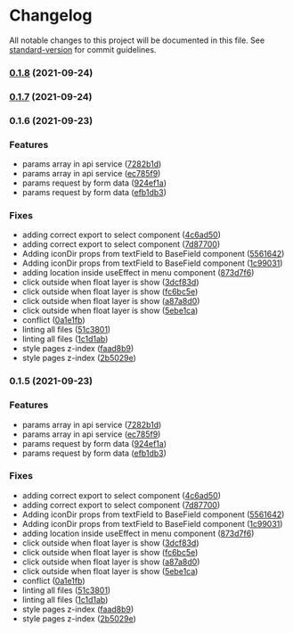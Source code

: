 # Changelog

All notable changes to this project will be documented in this file. See [standard-version](https://github.com/conventional-changelog/standard-version) for commit guidelines.

### [0.1.8](https://gitlab.vitta.tools/front-end/vkit/compare/v0.1.6...v0.1.8) (2021-09-24)

### [0.1.7](https://gitlab.vitta.tools/front-end/vkit/compare/v0.1.6...v0.1.7) (2021-09-24)

### 0.1.6 (2021-09-23)


### Features

* params array in api service ([7282b1d](https://gitlab.vitta.tools/front-end/vkit/commit/7282b1d152c04ffa81564ae0175799d5a86ce43c))
* params array in api service ([ec785f9](https://gitlab.vitta.tools/front-end/vkit/commit/ec785f9d389b5e3370df4d9651faadf4bbf432fd))
* params request by form data ([924ef1a](https://gitlab.vitta.tools/front-end/vkit/commit/924ef1a08f6747e09fd89a6813d3bef1d62a95b8))
* params request by form data ([efb1db3](https://gitlab.vitta.tools/front-end/vkit/commit/efb1db3e0497b67a0ff09d5569141420bf8c1b8f))


### Fixes

* adding correct export to select component ([4c6ad50](https://gitlab.vitta.tools/front-end/vkit/commit/4c6ad50982f065a2620792a0232dd7995869ab69))
* adding correct export to select component ([7d87700](https://gitlab.vitta.tools/front-end/vkit/commit/7d8770089f54262b0b6c4a6cc41d44baab6339ab))
* Adding iconDir props from textField to BaseField component ([5561642](https://gitlab.vitta.tools/front-end/vkit/commit/556164255484535bf144cbecee9701798995f15b))
* Adding iconDir props from textField to BaseField component ([1c99031](https://gitlab.vitta.tools/front-end/vkit/commit/1c99031d5dfa3611270e515064fac67816bb031d))
* adding location inside useEffect in menu component ([873d7f6](https://gitlab.vitta.tools/front-end/vkit/commit/873d7f66d5bd567e71d2f3f85831d14909cb42d4))
* click outside when float layer is show ([3dcf83d](https://gitlab.vitta.tools/front-end/vkit/commit/3dcf83df9d72f67385c5554253863f6d2f674010))
* click outside when float layer is show ([fc6bc5e](https://gitlab.vitta.tools/front-end/vkit/commit/fc6bc5e6c135b2eb2af27ca0c6766cd236123429))
* click outside when float layer is show ([a87a8d0](https://gitlab.vitta.tools/front-end/vkit/commit/a87a8d099af4ae4db5be6fdc46baeffd480c3738))
* click outside when float layer is show ([5ebe1ca](https://gitlab.vitta.tools/front-end/vkit/commit/5ebe1ca5f930a5afb51c18380bc499d0af3d71d4))
* conflict ([0a1e1fb](https://gitlab.vitta.tools/front-end/vkit/commit/0a1e1fba69faa7d2229b6cafa4afbad8f1742d80))
* linting all files ([51c3801](https://gitlab.vitta.tools/front-end/vkit/commit/51c3801fbc09eed8ad34cd32c5976880d1a52ad1))
* linting all files ([1c1d1ab](https://gitlab.vitta.tools/front-end/vkit/commit/1c1d1ab0fb266702cd2d710b0cfbd346827c5e95))
* style pages z-index ([faad8b9](https://gitlab.vitta.tools/front-end/vkit/commit/faad8b9b3320b28d66d7cc9f22668d91e4ac4d39))
* style pages z-index ([2b5029e](https://gitlab.vitta.tools/front-end/vkit/commit/2b5029e6fe2383d6344501bddff9da5d7c39f82b))

### 0.1.5 (2021-09-23)


### Features

* params array in api service ([7282b1d](https://gitlab.vitta.tools/front-end/vkit/commit/7282b1d152c04ffa81564ae0175799d5a86ce43c))
* params array in api service ([ec785f9](https://gitlab.vitta.tools/front-end/vkit/commit/ec785f9d389b5e3370df4d9651faadf4bbf432fd))
* params request by form data ([924ef1a](https://gitlab.vitta.tools/front-end/vkit/commit/924ef1a08f6747e09fd89a6813d3bef1d62a95b8))
* params request by form data ([efb1db3](https://gitlab.vitta.tools/front-end/vkit/commit/efb1db3e0497b67a0ff09d5569141420bf8c1b8f))


### Fixes

* adding correct export to select component ([4c6ad50](https://gitlab.vitta.tools/front-end/vkit/commit/4c6ad50982f065a2620792a0232dd7995869ab69))
* adding correct export to select component ([7d87700](https://gitlab.vitta.tools/front-end/vkit/commit/7d8770089f54262b0b6c4a6cc41d44baab6339ab))
* Adding iconDir props from textField to BaseField component ([5561642](https://gitlab.vitta.tools/front-end/vkit/commit/556164255484535bf144cbecee9701798995f15b))
* Adding iconDir props from textField to BaseField component ([1c99031](https://gitlab.vitta.tools/front-end/vkit/commit/1c99031d5dfa3611270e515064fac67816bb031d))
* adding location inside useEffect in menu component ([873d7f6](https://gitlab.vitta.tools/front-end/vkit/commit/873d7f66d5bd567e71d2f3f85831d14909cb42d4))
* click outside when float layer is show ([3dcf83d](https://gitlab.vitta.tools/front-end/vkit/commit/3dcf83df9d72f67385c5554253863f6d2f674010))
* click outside when float layer is show ([fc6bc5e](https://gitlab.vitta.tools/front-end/vkit/commit/fc6bc5e6c135b2eb2af27ca0c6766cd236123429))
* click outside when float layer is show ([a87a8d0](https://gitlab.vitta.tools/front-end/vkit/commit/a87a8d099af4ae4db5be6fdc46baeffd480c3738))
* click outside when float layer is show ([5ebe1ca](https://gitlab.vitta.tools/front-end/vkit/commit/5ebe1ca5f930a5afb51c18380bc499d0af3d71d4))
* conflict ([0a1e1fb](https://gitlab.vitta.tools/front-end/vkit/commit/0a1e1fba69faa7d2229b6cafa4afbad8f1742d80))
* linting all files ([51c3801](https://gitlab.vitta.tools/front-end/vkit/commit/51c3801fbc09eed8ad34cd32c5976880d1a52ad1))
* linting all files ([1c1d1ab](https://gitlab.vitta.tools/front-end/vkit/commit/1c1d1ab0fb266702cd2d710b0cfbd346827c5e95))
* style pages z-index ([faad8b9](https://gitlab.vitta.tools/front-end/vkit/commit/faad8b9b3320b28d66d7cc9f22668d91e4ac4d39))
* style pages z-index ([2b5029e](https://gitlab.vitta.tools/front-end/vkit/commit/2b5029e6fe2383d6344501bddff9da5d7c39f82b))
